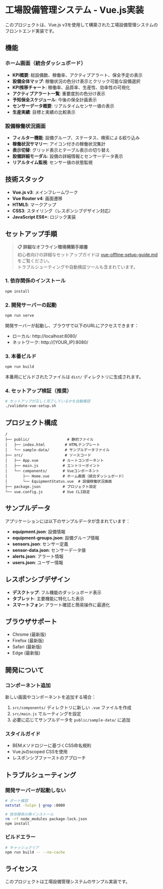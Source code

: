 # 工場設備管理システム - Vue.js実装

このプロジェクトは、Vue.js v3を使用して構築された工場設備管理システムのフロントエンド実装です。

## 機能

### ホーム画面（統合ダッシュボード）
- **KPI概要**: 総設備数、稼働率、アクティブアラート、保全予定の表示
- **設備全体マップ**: 稼働状況の色分け表示とクリック可能な設備選択
- **KPI推移チャート**: 稼働率、品質率、生産性、効率性の可視化
- **アクティブアラート一覧**: 重要度別の色分け表示
- **予知保全スケジュール**: 今後の保全計画表示
- **センサーデータ概要**: リアルタイムセンサー値の表示
- **生産実績**: 目標と実績の比較表示

### 設備稼働状況画面
- **フィルター機能**: 設備グループ、ステータス、検索による絞り込み
- **稼働状況サマリー**: アイコン付きの稼働状況集計
- **表示切替**: グリッド表示とテーブル表示の切り替え
- **設備詳細モーダル**: 設備の詳細情報とセンサーデータ表示
- **リアルタイム監視**: センサー値の状態監視

## 技術スタック

- **Vue.js v3**: メインフレームワーク
- **Vue Router v4**: 画面遷移
- **HTML5**: マークアップ
- **CSS3**: スタイリング（レスポンシブデザイン対応）
- **JavaScript ES6+**: ロジック実装

## セットアップ手順

> **📋 詳細なオフライン環境構築手順書**  
> 初心者向けの詳細なセットアップガイドは [vue-offline-setup-guide.md](./vue-offline-setup-guide.md) をご覧ください。  
> トラブルシューティングや自動検証ツールも含まれています。

### 1. 依存関係のインストール

```bash
npm install
```

### 2. 開発サーバーの起動

```bash
npm run serve
```

開発サーバーが起動し、ブラウザで以下のURLにアクセスできます：
- ローカル: http://localhost:8080/
- ネットワーク: http://[YOUR_IP]:8080/

### 3. 本番ビルド

```bash
npm run build
```

本番用にビルドされたファイルは `dist/` ディレクトリに生成されます。

### 4. セットアップ検証（推奨）

```bash
# セットアップが正しく完了しているかを自動確認
./validate-vue-setup.sh
```

## プロジェクト構成

```
/
├── public/                 # 静的ファイル
│   ├── index.html         # HTMLテンプレート
│   └── sample-data/       # サンプルデータファイル
├── src/                   # ソースコード
│   ├── App.vue           # ルートコンポーネント
│   ├── main.js           # エントリーポイント
│   └── components/       # Vueコンポーネント
│       ├── Home.vue      # ホーム画面（統合ダッシュボード）
│       └── EquipmentStatus.vue  # 設備稼働状況画面
├── package.json          # プロジェクト設定
└── vue.config.js         # Vue CLI設定
```

## サンプルデータ

アプリケーションには以下のサンプルデータが含まれています：

- **equipment.json**: 設備情報
- **equipment-groups.json**: 設備グループ情報
- **sensors.json**: センサー定義
- **sensor-data.json**: センサーデータ値
- **alerts.json**: アラート情報
- **users.json**: ユーザー情報

## レスポンシブデザイン

- **デスクトップ**: フル機能のダッシュボード表示
- **タブレット**: 主要機能に特化した表示
- **スマートフォン**: アラート確認と簡易操作に最適化

## ブラウザサポート

- Chrome (最新版)
- Firefox (最新版)
- Safari (最新版)
- Edge (最新版)

## 開発について

### コンポーネント追加

新しい画面やコンポーネントを追加する場合：

1. `src/components/` ディレクトリに新しい `.vue` ファイルを作成
2. `src/main.js` でルーティングを設定
3. 必要に応じてサンプルデータを `public/sample-data/` に追加

### スタイルガイド

- BEMメソドロジーに基づくCSS命名規則
- Vue.jsのscoped CSSを使用
- レスポンシブファーストのアプローチ

## トラブルシューティング

### 開発サーバーが起動しない

```bash
# ポート確認
netstat -tulpn | grep :8080

# 依存関係の再インストール
rm -rf node_modules package-lock.json
npm install
```

### ビルドエラー

```bash
# キャッシュクリア
npm run build -- --no-cache
```

## ライセンス

このプロジェクトは工場設備管理システムのサンプル実装です。